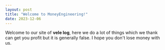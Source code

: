 ```yaml
---
layout: post
title: "Welcome to MoneyEngineering!"
date: 2023-12-06
---
```

Welcome to our site of **vele log**, here we do a lot of things which we thank can get you profit but it is generally false. I hope you don't lose money with us. 